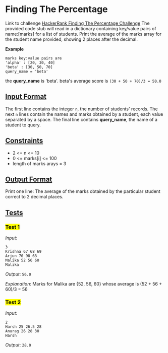 # Finding The Percentage

Link to challenge [HackerRank Finding The Percentage Challenge]({https://www.hackerrank.com/challenges/finding-the-percentage/problem?isFullScreen=true)
The provided code stub will read in a dictionary containing key/value pairs of name:[marks] for a list of students. Print the average of the marks array for the student name provided, showing 2 places after the decimal.

**Example**

```
marks key:value pairs are
'alpha' : [20, 30, 40]
'beta' : [30, 50, 70]
query_name = 'beta'
```

the **query_name** is 'beta'. beta's average score is `(30 + 50 + 70)/3 = 50.0`

## **<u>Input Format</u>**

The first line contains the integer `n`, the number of students' records. The next `n` lines contain the names and marks obtained by a student, each value separated by a space. The final line contains **query_name**, the name of a student to query.

## **<u>Constraints</u>**

- 2 <= n <= 10
- 0 <= marks[i] <= 100
- length of marks arays = 3

## **<u>Output Format</u>**

Print one line: The average of the marks obtained by the particular student correct to 2 decimal places.

## **<u>Tests</u>**

### **<mark>Test 1</mark>**

_Input_:

```
3
Krishna 67 68 69
Arjun 70 98 63
Malika 52 56 60
Malika
```

_Output_:
`56.0`

_Explanation_:
Marks for Malika are {52, 56, 60} whose average is (52 + 56 + 60)/3 = 56

### **<mark>Test 2</mark>**

_Input_:

```
2
Harsh 25 26.5 28
Anurag 26 28 30
Harsh
```

_Output_:
`28.0`
